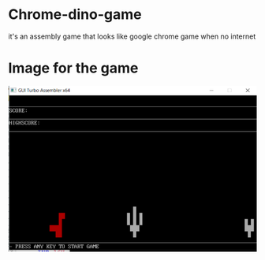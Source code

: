 # Chrome-dino-game
it's an assembly game that looks like google chrome game when no internet

# Image for the game
![](50664954_393664958054217_5252627033141280768_n.png)
